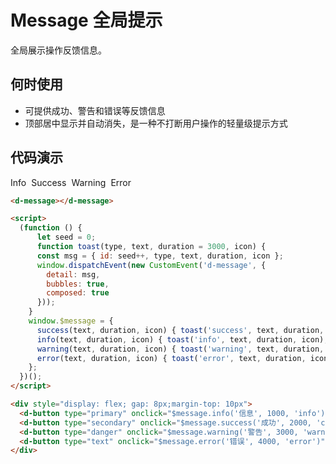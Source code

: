 # Message 全局提示 <Badge type="warning" text="beta" />

全局展示操作反馈信息。

## 何时使用

- 可提供成功、警告和错误等反馈信息
- 顶部居中显示并自动消失，是一种不打断用户操作的轻量级提示方式

## 代码演示

<d-message></d-message>

<div style="display: flex; gap: 8px;margin-top: 10px">
  <d-button type="primary" onclick="$message.info('信息', 1000, 'info')">Info</d-button>
  <d-button type="secondary" onclick="$message.success('成功', 2000, 'check')">Success</d-button>
  <d-button type="danger" onclick="$message.warning('警告', 3000, 'warning')">Warning</d-button>
  <d-button type="text" onclick="$message.error('错误', 4000, 'error')">Error</d-button>
</div>

```HTML
<d-message></d-message>

<script>
  (function () {
      let seed = 0;
      function toast(type, text, duration = 3000, icon) {
      const msg = { id: seed++, type, text, duration, icon };
      window.dispatchEvent(new CustomEvent('d-message', {
        detail: msg,
        bubbles: true,
        composed: true
      }));
    }
    window.$message = {
      success(text, duration, icon) { toast('success', text, duration, icon); },
      info(text, duration, icon) { toast('info', text, duration, icon); },
      warning(text, duration, icon) { toast('warning', text, duration, icon); },
      error(text, duration, icon) { toast('error', text, duration, icon); },
    };
  })();
</script>

<div style="display: flex; gap: 8px;margin-top: 10px">
  <d-button type="primary" onclick="$message.info('信息', 1000, 'info')">Info</d-button>
  <d-button type="secondary" onclick="$message.success('成功', 2000, 'check')">Success</d-button>
  <d-button type="danger" onclick="$message.warning('警告', 3000, 'warning')">Warning</d-button>
  <d-button type="text" onclick="$message.error('错误', 4000, 'error')">Error</d-button>
</div>
```
